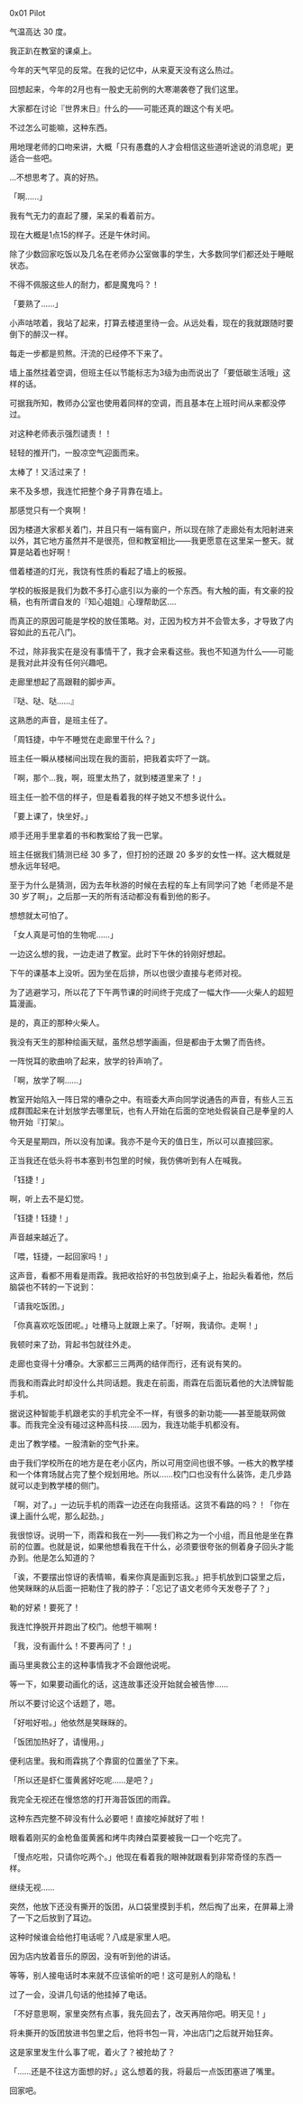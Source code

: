 0x01 Pilot

气温高达 30 度。

我正趴在教室的课桌上。

今年的天气罕见的反常。在我的记忆中，从来夏天没有这么热过。

回想起来，今年的2月也有一股史无前例的大寒潮袭卷了我们这里。

大家都在讨论『世界末日』什么的——可能还真的跟这个有关吧。

不过怎么可能嘛，这种东西。

用地理老师的口吻来讲，大概「只有愚蠢的人才会相信这些道听途说的消息呢」更适合一些吧。

...不想思考了。真的好热。

「啊......」

我有气无力的直起了腰，呆呆的看着前方。

现在大概是1点15的样子。还是午休时间。

除了少数回家吃饭以及几名在老师办公室做事的学生，大多数同学们都还处于睡眠状态。

不得不佩服这些人的耐力，都是魔鬼吗？！

「要熟了......」

小声咕哝着，我站了起来，打算去楼道里待一会。从远处看，现在的我就跟随时要倒下的醉汉一样。

每走一步都是煎熬。汗流的已经停不下来了。

墙上虽然挂着空调，但班主任以节能标志为3级为由而说出了「要低碳生活哦」这样的话。

可据我所知，教师办公室也使用着同样的空调，而且基本在上班时间从来都没停过。

对这种老师表示强烈谴责！！

轻轻的推开门，一股凉空气迎面而来。

太棒了！又活过来了！

来不及多想，我连忙把整个身子背靠在墙上。

那感觉只有一个爽啊！

因为楼道大家都关着门，并且只有一端有窗户，所以现在除了走廊处有太阳射进来以外，其它地方虽然并不是很亮，但和教室相比——我更愿意在这里呆一整天。就算是站着也好啊！

借着楼道的灯光，我饶有性质的看起了墙上的板报。




学校的板报是我们为数不多打心底引以为豪的一个东西。有大触的画，有文豪的投稿，也有所谓自发的『知心姐姐』心理帮助区....

而真正的原因可能是学校的放任策略。对，正因为校方并不会管太多，才导致了内容如此的五花八门。

不过，除非我实在是没有事情干了，我才会来看这些。我也不知道为什么——可能是我对此并没有任何兴趣吧。


走廊里想起了高跟鞋的脚步声。

『哒、哒、哒……』

这熟悉的声音，是班主任了。


「周钰捷，中午不睡觉在走廊里干什么？」

班主任一瞬从楼梯间出现在我的面前，把我着实吓了一跳。

「啊，那个...我，啊，班里太热了，就到楼道里来了！」

班主任一脸不信的样子，但是看着我的样子她又不想多说什么。

「要上课了，快坐好。」

顺手还用手里拿着的书和教案给了我一巴掌。


班主任据我们猜测已经 30 多了，但打扮的还跟 20 多岁的女性一样。这大概就是想永远年轻吧。

至于为什么是猜测，因为去年秋游的时候在去程的车上有同学问了她「老师是不是 30 岁了啊」，之后那一天的所有活动都没有看到他的影子。

想想就太可怕了。


「女人真是可怕的生物呢……」

一边这么想的我，一边走进了教室。此时下午休的铃刚好想起。


下午的课基本上没听。因为坐在后排，所以也很少直接与老师对视。

为了逃避学习，所以花了下午两节课的时间终于完成了一幅大作——火柴人的超短篇漫画。

是的，真正的那种火柴人。

我没有天生的那种绘画天赋，虽然总想学画画，但是都由于太懒了而告终。


一阵悦耳的歌曲响了起来，放学的铃声响了。

「啊，放学了啊……」

教室开始陷入一阵日常的嘈杂之中。有班委大声向同学说通告的声音，有些人三五成群围起来在计划放学去哪里玩，也有人开始在后面的空地处假装自己是拳皇的人物开始『打架』。

今天是星期四，所以没有加课。我亦不是今天的值日生，所以可以直接回家。

正当我还在低头将书本塞到书包里的时候，我仿佛听到有人在喊我。

「钰捷！」

啊，听上去不是幻觉。

「钰捷！钰捷！」

声音越来越近了。

「喂，钰捷，一起回家吗！」

这声音，看都不用看是雨霖。我把收拾好的书包放到桌子上，抬起头看着他，然后脑袋也不转的一下说到：

「请我吃饭团。」

「你真喜欢吃饭团呢。」吐槽马上就跟上来了。「好啊，我请你。走啊！」


我顿时来了劲，背起书包就往外走。

走廊也变得十分嘈杂。大家都三三两两的结伴而行，还有说有笑的。

而我和雨霖此时却没什么共同话题。我走在前面，雨霖在后面玩着他的大法牌智能手机。

据说这种智能手机跟老实的手机完全不一样，有很多的新功能——甚至能联网做事。而我完全没有碰过这种高科技……因为，我连功能手机都没有。


走出了教学楼。一股清新的空气扑来。

由于我们学校所在的地方是在老小区内，所以可用空间也很不够。一栋大的教学楼和一个体育场就占完了整个规划用地。所以……校门口也没有什么装饰，走几步路就可以走到教学楼的侧门。


「啊，对了。」一边玩手机的雨霖一边还在向我搭话。这货不看路的吗？！「你在课上画什么呢，那么起劲。」

我很惊讶。说明一下，雨霖和我在一列——我们称之为一个小组，而且他是坐在靠前的位置。也就是说，如果他想看我在干什么，必须要很夸张的侧着身子回头才能办到。他是怎么知道的？


「诶，不要摆出惊讶的表情嘛，看来你真是画到忘我。」把手机放到口袋里之后，他笑眯眯的从后面一把勒住了我的脖子：「忘记了语文老师今天发卷子了？」

勒的好紧！要死了！

我连忙挣脱开并跑出了校门。他想干嘛啊！

「我，没有画什么！不要再问了！」

画马里奥救公主的这种事情我才不会跟他说呢。

等一下，如果要动画化的话，这连故事还没开始就会被告惨……

所以不要讨论这个话题了，嗯。

「好啦好啦。」他依然是笑眯眯的。


「饭团加热好了，请慢用。」

便利店里。我和雨霖挑了个靠窗的位置坐了下来。

「所以还是虾仁蛋黄酱好吃呢……是吧？」

我完全无视还在慢悠悠的打开海苔饭团的雨霖。

这种东西完整不碎没有什么必要吧！直接吃掉就好了啦！

眼看着刚买的金枪鱼蛋黄酱和烤牛肉辣白菜要被我一口一个吃完了。

「慢点吃啦，只请你吃两个。」他现在看着我的眼神就跟看到非常奇怪的东西一样。

继续无视……

突然，他放下还没有撕开的饭团，从口袋里摸到手机，然后掏了出来，在屏幕上滑了一下之后放到了耳边。

这种时候谁会给他打电话呢？八成是家里人吧。

因为店内放着音乐的原因，没有听到他的讲话。

等等，别人接电话时本来就不应该偷听的吧！这可是别人的隐私！

过了一会，没讲几句话的他挂掉了电话。

「不好意思啊，家里突然有点事，我先回去了，改天再陪你吧。明天见！」

将未撕开的饭团放进书包里之后，他将书包一背，冲出店门之后就开始狂奔。

这是家里发生什么事了呢，着火了？被抢劫了？

「……还是不往这方面想的好。」这么想着的我，将最后一点饭团塞进了嘴里。

回家吧。

